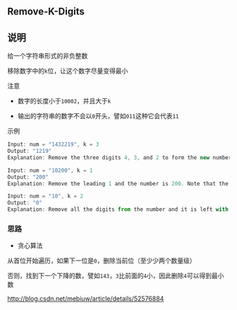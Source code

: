 ## Remove-K-Digits

## 说明

给一个字符串形式的非负整数

移除数字中的`k`位，让这个数字尽量变得最小

注意

- 数字的长度小于`10002`，并且大于`k`

- 输出的字符串的数字不会以`0`开头，譬如`011`这种它会代表`11`

示例

```js
Input: num = "1432219", k = 3
Output: "1219"
Explanation: Remove the three digits 4, 3, and 2 to form the new number 1219 which is the smallest.
```

```js
Input: num = "10200", k = 1
Output: "200"
Explanation: Remove the leading 1 and the number is 200. Note that the output must not contain leading zeroes.
```

```js
Input: num = "10", k = 2
Output: "0"
Explanation: Remove all the digits from the number and it is left with nothing which is 0.
```

### 思路

- 贪心算法

从首位开始遍历，如果下一位是`0`，删除当前位（至少少两个数量级）

否则，找到下一个下降的数，譬如`143`，`3`比前面的`4`小，因此删除`4`可以得到最小数

http://blog.csdn.net/mebiuw/article/details/52576884